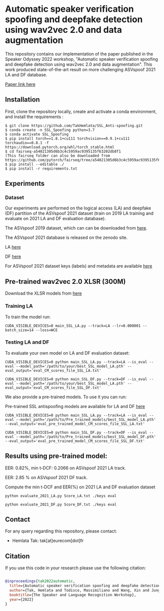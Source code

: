 Automatic speaker verification spoofing and deepfake detection using wav2vec 2.0 and data augmentation
===============
This repository contains our implementation of the paper published in the Speaker Odyssey 2022 workshop, "Automatic speaker verification spoofing and deepfake detection using wav2vec 2.0 and data augmentation". This work produced state-of-the-art result on more challenging ASVspoof 2021 LA and DF database.

[Paper link here](https://arxiv.org/abs/2202.12233)


## Installation
First, clone the repository locally, create and activate a conda environment, and install the requirements :
```
$ git clone https://github.com/TakHemlata/SSL_Anti-spoofing.git
$ conda create -n SSL_Spoofing python=3.7
$ conda activate SSL_Spoofing
$ pip install torch==1.8.1+cu111 torchvision==0.9.1+cu111 torchaudio==0.8.1 -f https://download.pytorch.org/whl/torch_stable.html
$ cd fairseq-a54021305d6b3c4c5959ac9395135f63202db8f1
(This fairseq folder can also be downloaded from https://github.com/pytorch/fairseq/tree/a54021305d6b3c4c5959ac9395135f63202db8f1)
$ pip install --editable ./
$ pip install -r requirements.txt
```


## Experiments

### Dataset
Our experiments are performed on the logical access (LA) and deepfake (DF) partition of the ASVspoof 2021 dataset (train on 2019 LA training and evaluate on 2021 LA and DF evaluation database).

The ASVspoof 2019 dataset, which can can be downloaded from [here](https://datashare.is.ed.ac.uk/handle/10283/3336).

The ASVspoof 2021 database is released on the zenodo site.

LA [here](https://zenodo.org/record/4837263#.YnDIinYzZhE)

DF [here](https://zenodo.org/record/4835108#.YnDIb3YzZhE)

For ASVspoof 2021 dataset keys (labels) and metadata are available [here](https://www.asvspoof.org/index2021.html)

## Pre-trained wav2vec 2.0 XLSR (300M)
Download the XLSR models from [here](https://github.com/pytorch/fairseq/tree/main/examples/wav2vec/xlsr)

### Training LA
To train the model run:
```
CUDA_VISIBLE_DEVICES=0 main_SSL_LA.py --track=LA --lr=0.000001 --batch_size=14 --loss=WCE  
```
### Testing LA and DF

To evaluate your own model on LA and DF evaluation dataset:
```
CUDA_VISIBLE_DEVICES=0 python main_SSL_LA.py --track=LA --is_eval --eval --model_path='/path/to/your/best_SSL_model_LA.pth' --eval_output='eval_CM_scores_file_SSL_LA.txt'

CUDA_VISIBLE_DEVICES=0 python main_SSL_DF.py --track=DF --is_eval --eval --model_path='/path/to/your/best_SSL_model_LA.pth' --eval_output='eval_CM_scores_file_SSL_DF.txt'
```

We also provide a pre-trained models. To use it you can run: 

Pre-trained SSL antispoofing models are available for LA and DF [here](https://drive.google.com/drive/folders/1c4ywztEVlYVijfwbGLl9OEa1SNtFKppB?usp=sharing)

```
CUDA_VISIBLE_DEVICES=0 python main_SSL_LA.py --track=LA --is_eval --eval --model_path='/path/to/Pre_trained_models/best_SSL_model_LA.pth' --eval_output='eval_pre_trained_model_CM_scores_file_SSL_LA.txt'

CUDA_VISIBLE_DEVICES=0 python main_SSL_DF.py --track=DF --is_eval --eval --model_path='/path/to/Pre_trained_models/best_SSL_model_DF.pth' --eval_output='eval_pre_trained_model_CM_scores_file_SSL_DF.txt'
```
## Results using pre-trained model:
EER: 0.82%, min t-DCF: 0.2066  on ASVspoof 2021 LA track.

EER: 2.85 % on ASVspoof 2021 DF track.

Compute the min t-DCF and EER(%) on 2021 LA and DF evaluation dataset
```
python evaluate_2021_LA.py Score_LA.txt ./keys eval

python evaluate_2021_DF.py Score_DF.txt ./keys eval
``` 
## Contact
For any query regarding this repository, please contact:
- Hemlata Tak: tak[at]eurecom[dot]fr
## Citation
If you use this code in your research please use the following citation:
```bibtex

@inproceedings{tak2022automatic,
  title={Automatic speaker verification spoofing and deepfake detection using wav2vec 2.0 and data augmentation},
  author={Tak, Hemlata and Todisco, Massimiliano and Wang, Xin and Jung, Jee-weon and Yamagishi, Junichi and Evans, Nicholas},
  booktitle={The Speaker and Language Recognition Workshop},
  year={2022}
}
```

